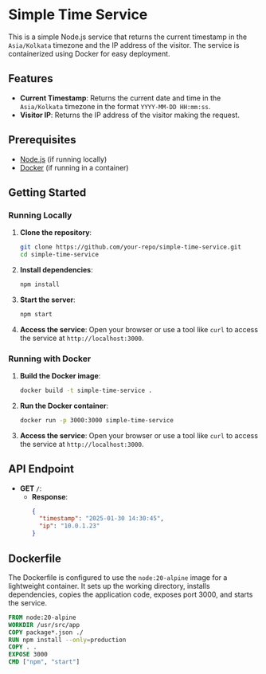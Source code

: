  # Simple Time Service

This is a simple Node.js service that returns the current timestamp in the `Asia/Kolkata` timezone and the IP address of the visitor. The service is containerized using Docker for easy deployment.

## Features

- **Current Timestamp**: Returns the current date and time in the `Asia/Kolkata` timezone in the format `YYYY-MM-DD HH:mm:ss`.
- **Visitor IP**: Returns the IP address of the visitor making the request.

## Prerequisites

- [Node.js](https://nodejs.org/) (if running locally)
- [Docker](https://www.docker.com/) (if running in a container)

## Getting Started

### Running Locally

1. **Clone the repository**:
   ```bash
   git clone https://github.com/your-repo/simple-time-service.git
   cd simple-time-service
   ```

2. **Install dependencies**:
   ```bash
   npm install
   ```

3. **Start the server**:
   ```bash
   npm start
   ```

4. **Access the service**:
   Open your browser or use a tool like `curl` to access the service at `http://localhost:3000`.

### Running with Docker

1. **Build the Docker image**:
   ```bash
   docker build -t simple-time-service .
   ```

2. **Run the Docker container**:
   ```bash
   docker run -p 3000:3000 simple-time-service
   ```

3. **Access the service**:
   Open your browser or use a tool like `curl` to access the service at `http://localhost:3000`.

## API Endpoint

- **GET `/`**:
  - **Response**:
    ```json
    {
      "timestamp": "2025-01-30 14:30:45",
      "ip": "10.0.1.23"
    }
    ```

## Dockerfile

The Dockerfile is configured to use the `node:20-alpine` image for a lightweight container. It sets up the working directory, installs dependencies, copies the application code, exposes port 3000, and starts the service.

```Dockerfile
FROM node:20-alpine
WORKDIR /usr/src/app
COPY package*.json ./
RUN npm install --only=production
COPY . .
EXPOSE 3000
CMD ["npm", "start"]
```
